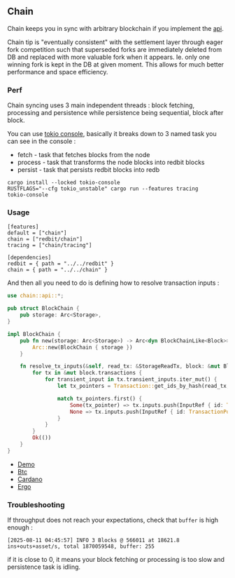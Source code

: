 ## Chain

Chain keeps you in sync with arbitrary blockchain if you implement the [api](src/api.rs).

Chain tip is "eventually consistent" with the settlement layer through eager fork competition such that 
superseded forks are immediately deleted from DB and replaced with more valuable fork when it appears.
Ie. only one winning fork is kept in the DB at given moment. This allows for much better performance and space efficiency.

### Perf 

Chain syncing uses 3 main independent threads : block fetching, processing and persistence while persistence being sequential, block after block.

You can use [tokio console](https://github.com/tokio-rs/console), basically it breaks down to 3 named task you can see in the console :
- fetch - task that fetches blocks from the node
- process - task that transforms the node blocks into redbit blocks
- persist - task that persists redbit blocks into redb

``` 
cargo install --locked tokio-console
RUSTFLAGS="--cfg tokio_unstable" cargo run --features tracing
tokio-console
```

### Usage

```
[features]
default = ["chain"]
chain = ["redbit/chain"]
tracing = ["chain/tracing"]

[dependencies]
redbit = { path = "../../redbit" }
chain = { path = "../../chain" }
```

And then all you need to do is defining how to resolve transaction inputs : 
```rust
use chain::api::*;

pub struct BlockChain {
    pub storage: Arc<Storage>,
}

impl BlockChain {
    pub fn new(storage: Arc<Storage>) -> Arc<dyn BlockChainLike<Block>> {
        Arc::new(BlockChain { storage })
    }

    fn resolve_tx_inputs(&self, read_tx: &StorageReadTx, block: &mut Block) -> Result<(), ChainSyncError> {
        for tx in &mut block.transactions {
            for transient_input in tx.transient_inputs.iter_mut() {
                let tx_pointers = Transaction::get_ids_by_hash(read_tx, &transient_input.tx_hash)?;

                match tx_pointers.first() {
                    Some(tx_pointer) => tx.inputs.push(InputRef { id: TransactionPointer::from_parent(*tx_pointer, transient_input.index as u16) }),
                    None => tx.inputs.push(InputRef { id: TransactionPointer::from_parent(BlockPointer::from_parent(Height(0), 0), 0) }),
                }
            }
        }
        Ok(())
    }
}
```

- [Demo](../examples/btc)
- [Btc](../examples/btc)
- [Cardano](../examples/cardano)
- [Ergo](../examples/ergo)

### Troubleshooting 

If throughput does not reach your expectations, check that `buffer` is high enough : 
```
[2025-08-11 04:45:57] INFO 3 Blocks @ 566011 at 18621.8 ins+outs+asset/s, total 1870059548, buffer: 255
```

if it is close to 0, it means your block fetching or processing is too slow and persistence task is idling.